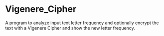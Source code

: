 # Vigenere_Cipher
A program to analyze input text letter frequency and optionally encrypt the text with a Vigenere Cipher and show the new letter frequency.
